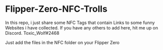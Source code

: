 # Flipper-Zero-NFC-Trolls
In this repo, i just share some NFC Tags that contain Links to some funny Websites i have collected. If you have any others to add here, hit me up on Discord. Toxic_Wolf#2468

Just add the files in the NFC folder on your Flipper Zero

